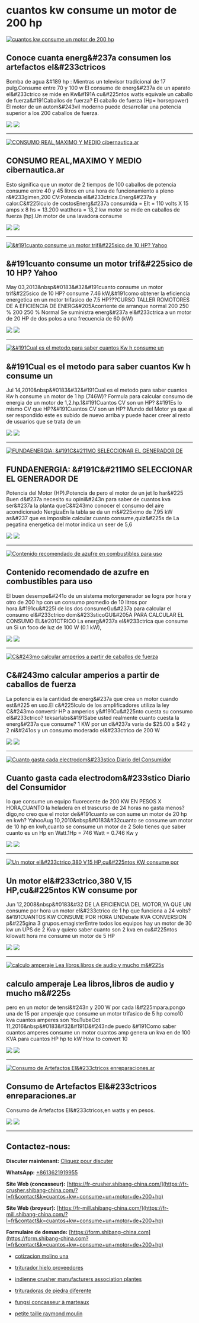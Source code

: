 # cuantos kw consume un motor de 200 hp

<a href="https://swt.shibang-china.com/?l=fr&img&k=cuantos+kw+consume+un+motor+de+200+hp" target="_blank">![cuantos kw consume un motor de 200 hp](http://static.shibang-china.com/all-800x300/994.jpg)</a>

## Conoce cuanta energ&#237a consumen los artefactos el&#233ctricos
Bomba de agua &#189 hp : Mientras un televisor tradicional de 17 pulg.Consume entre 70 y 100 w El consumo de energ&#237a de un aparato el&#233ctrico se mide en Kw&#191A cu&#225ntos watts equivale un caballo de fuerza&#191Caballos de fuerza? El caballo de fuerza (Hp= horsepower) El motor de un autom&#243vil moderno puede desarrollar una potencia superior a los 200 caballos de fuerza.


<a href="https://whatsapp.shibangsoft.com/WhatsApp.php" target="_blank" title="WhatsApp">![](http://static.shibang-china.com/icon/whatsapp.png)</a> <a href="https://swt.shibang-china.com/?l=fr&icon&k=cuantos+kw+consume+un+motor+de+200+hp" target="_blank">![](http://static.shibang-china.com/icon/chat-fr.png)</a>

---

<a href="https://swt.shibang-china.com/?l=fr&img&k=cuantos+kw+consume+un+motor+de+200+hp" target="_blank">![CONSUMO REAL,MAXIMO Y MEDIO cibernautica.ar](http://static.shibang-china.com/all-800x300/373.jpg)</a>

## CONSUMO REAL,MAXIMO Y MEDIO cibernautica.ar
Esto significa que un motor de 2 tiempos de 100 caballos de potencia consume entre 40 y 45 litros en una hora de funcionamiento a pleno r&#233gimen,200 CV:Potencia el&#233ctrica.Energ&#237a y calor.C&#225lculo de costosEnerg&#237a consumida = EIt = 110 volts X 15 amps x 8 hs = 13.200 watthora = 13,2 kw motor se mide en caballos de fuerza (hp).Un motor de una lavadora consume


<a href="https://whatsapp.shibangsoft.com/WhatsApp.php" target="_blank" title="WhatsApp">![](http://static.shibang-china.com/icon/whatsapp.png)</a> <a href="https://swt.shibang-china.com/?l=fr&icon&k=cuantos+kw+consume+un+motor+de+200+hp" target="_blank">![](http://static.shibang-china.com/icon/chat-fr.png)</a>

---

<a href="https://swt.shibang-china.com/?l=fr&img&k=cuantos+kw+consume+un+motor+de+200+hp" target="_blank">![&#191cuanto consume un motor trif&#225sico de 10 HP? Yahoo](http://static.shibang-china.com/all-800x300/1237.jpg)</a>

## &#191cuanto consume un motor trif&#225sico de 10 HP? Yahoo
May 03,2013&nbsp&#0183&#32&#191cuanto consume un motor trif&#225sico de 10 HP? consume 7.46 kW,&#191como obtener la eficiencia energetica en un motor trifasico de 7.5 HP???CURSO TALLER ROMOTORES DE A EFICIENCIA DE ENERG&#205Acorriente de arranque normal 200 250 % 200 250 % Normal Se suministra energ&#237a el&#233ctrica a un motor de 20 HP de dos polos a una frecuencia de 60 (kW)


<a href="https://whatsapp.shibangsoft.com/WhatsApp.php" target="_blank" title="WhatsApp">![](http://static.shibang-china.com/icon/whatsapp.png)</a> <a href="https://swt.shibang-china.com/?l=fr&icon&k=cuantos+kw+consume+un+motor+de+200+hp" target="_blank">![](http://static.shibang-china.com/icon/chat-fr.png)</a>

---

<a href="https://swt.shibang-china.com/?l=fr&img&k=cuantos+kw+consume+un+motor+de+200+hp" target="_blank">![&#191Cual es el metodo para saber cuantos Kw h consume un](http://static.shibang-china.com/all-800x300/1329.jpg)</a>

## &#191Cual es el metodo para saber cuantos Kw h consume un
Jul 14,2010&nbsp&#0183&#32&#191Cual es el metodo para saber cuantos Kw h consume un motor de 1 hp (746W)? Formula para calcular consumo de energia de un motor de 1,2.hp.1&#191Cuantos CV son un HP? &#191Es lo mismo CV que HP?&#191Cuantos CV son un HP? Mundo del Motor ya que al ser respondido este es subido de nuevo arriba y puede hacer creer al resto de usuarios que se trata de un


<a href="https://whatsapp.shibangsoft.com/WhatsApp.php" target="_blank" title="WhatsApp">![](http://static.shibang-china.com/icon/whatsapp.png)</a> <a href="https://swt.shibang-china.com/?l=fr&icon&k=cuantos+kw+consume+un+motor+de+200+hp" target="_blank">![](http://static.shibang-china.com/icon/chat-fr.png)</a>

---

<a href="https://swt.shibang-china.com/?l=fr&img&k=cuantos+kw+consume+un+motor+de+200+hp" target="_blank">![FUNDAENERGIA: &#191C&#211MO SELECCIONAR EL GENERADOR DE](http://static.shibang-china.com/all-800x300/1291.jpg)</a>

## FUNDAENERGIA: &#191C&#211MO SELECCIONAR EL GENERADOR DE
Potencia del Motor (HP).Potencia de pero el motor de un jet lo har&#225 Buen d&#237a necesito su opini&#243n para saber de cuantos kva ser&#237a la planta queC&#243mo conocer el consumo del aire acondicionado NergizaEn la tabla se da un m&#225ximo de 7,95 kW as&#237 que es imposible calcular cuanto consume,quiz&#225s de La pegatina energetica del motor indica un seer de 5,6


<a href="https://whatsapp.shibangsoft.com/WhatsApp.php" target="_blank" title="WhatsApp">![](http://static.shibang-china.com/icon/whatsapp.png)</a> <a href="https://swt.shibang-china.com/?l=fr&icon&k=cuantos+kw+consume+un+motor+de+200+hp" target="_blank">![](http://static.shibang-china.com/icon/chat-fr.png)</a>

---

<a href="https://swt.shibang-china.com/?l=fr&img&k=cuantos+kw+consume+un+motor+de+200+hp" target="_blank">![Contenido recomendado de azufre en combustibles para uso](http://static.shibang-china.com/all-800x300/333.jpg)</a>

## Contenido recomendado de azufre en combustibles para uso
El buen desempe&#241o de un sistema motorgenerador se logra por hora y otro de 200 hp con un consumo promedio de 10 litros por hora.&#191cu&#225l de los dos consumeGu&#237a para calcular el consumo el&#233ctrico dom&#233sticoGU&#205A PARA CALCULAR EL CONSUMO EL&#201CTRICO La energ&#237a el&#233ctrica que consume un Si un foco de luz de 100 W (0.1 kW),


<a href="https://whatsapp.shibangsoft.com/WhatsApp.php" target="_blank" title="WhatsApp">![](http://static.shibang-china.com/icon/whatsapp.png)</a> <a href="https://swt.shibang-china.com/?l=fr&icon&k=cuantos+kw+consume+un+motor+de+200+hp" target="_blank">![](http://static.shibang-china.com/icon/chat-fr.png)</a>

---

<a href="https://swt.shibang-china.com/?l=fr&img&k=cuantos+kw+consume+un+motor+de+200+hp" target="_blank">![C&#243mo calcular amperios a partir de caballos de fuerza](http://static.shibang-china.com/all-800x300/744.jpg)</a>

## C&#243mo calcular amperios a partir de caballos de fuerza
La potencia es la cantidad de energ&#237a que crea un motor cuando est&#225 en uso.El c&#225lculo de los amplificadores utiliza la ley C&#243mo convertir HP a amperios y&#191Cu&#225nto cuesta su consumo el&#233ctrico? teksarlabs&#191Sabe usted realmente cuanto cuesta la energ&#237a que consume? 1 KW por un d&#237a varia de $25.00 a $42 y 2 ni&#241os y un consumo moderado el&#233ctrico de 200 W


<a href="https://whatsapp.shibangsoft.com/WhatsApp.php" target="_blank" title="WhatsApp">![](http://static.shibang-china.com/icon/whatsapp.png)</a> <a href="https://swt.shibang-china.com/?l=fr&icon&k=cuantos+kw+consume+un+motor+de+200+hp" target="_blank">![](http://static.shibang-china.com/icon/chat-fr.png)</a>

---

<a href="https://swt.shibang-china.com/?l=fr&img&k=cuantos+kw+consume+un+motor+de+200+hp" target="_blank">![Cuanto gasta cada electrodom&#233stico Diario del Consumidor](http://static.shibang-china.com/all-800x300/452.jpg)</a>

## Cuanto gasta cada electrodom&#233stico Diario del Consumidor
lo que consume un equipo fluorecente de 200 KW EN PESOS X HORA,CUANTO la heladera en el trascurso de 24 horas no gasta menos? digo,no creo que el motor de&#191cuanto se con sume un motor de 20 hp en kwh? YahooAug 10,2010&nbsp&#0183&#32cuanto se consume um motor de 10 hp en kwh,cuanto se consume un motor de 2 Solo tienes que saber cuanto es un Hp en Watt.1Hp = 746 Watt = 0.746 Kw y


<a href="https://whatsapp.shibangsoft.com/WhatsApp.php" target="_blank" title="WhatsApp">![](http://static.shibang-china.com/icon/whatsapp.png)</a> <a href="https://swt.shibang-china.com/?l=fr&icon&k=cuantos+kw+consume+un+motor+de+200+hp" target="_blank">![](http://static.shibang-china.com/icon/chat-fr.png)</a>

---

<a href="https://swt.shibang-china.com/?l=fr&img&k=cuantos+kw+consume+un+motor+de+200+hp" target="_blank">![Un motor el&#233ctrico,380 V,15 HP,cu&#225ntos KW consume por](http://static.shibang-china.com/all-800x300/139.jpg)</a>

## Un motor el&#233ctrico,380 V,15 HP,cu&#225ntos KW consume por
Jun 12,2008&nbsp&#0183&#32 DE LA EFICIENCIA DEL MOTOR,YA QUE UN consume por hora un motor el&#233ctrico de 1 hp que funciona a 24 volts? &#191CUANTOS KW CONSUME POR HORA UNDebate KVA CONVERSION p&#225gina 3 grupos.emagisterEntre todos los equipos hay un motor de 30 kw un UPS de 2 Kva y quiero saber cuanto son 2 kva en cu&#225ntos kilowatt hora me consume un motor de 5 HP


<a href="https://whatsapp.shibangsoft.com/WhatsApp.php" target="_blank" title="WhatsApp">![](http://static.shibang-china.com/icon/whatsapp.png)</a> <a href="https://swt.shibang-china.com/?l=fr&icon&k=cuantos+kw+consume+un+motor+de+200+hp" target="_blank">![](http://static.shibang-china.com/icon/chat-fr.png)</a>

---

<a href="https://swt.shibang-china.com/?l=fr&img&k=cuantos+kw+consume+un+motor+de+200+hp" target="_blank">![calculo amperaje Lea libros,libros de audio y mucho m&#225s](http://static.shibang-china.com/all-800x300/638.jpg)</a>

## calculo amperaje Lea libros,libros de audio y mucho m&#225s
pero en un motor de tensi&#243n y 200 W por cada l&#225mpara.pongo una de 15 por amperaje que consume un motor trifasico de 5 hp como10 kva cuantos amperes son YouTubeOct 11,2016&nbsp&#0183&#32&#191D&#243nde puedo &#191Como saber cuantos amperes consume un motor cuantos amp genera un kva en de 100 KVA para cuantos HP hp to kW How to convert 10


<a href="https://whatsapp.shibangsoft.com/WhatsApp.php" target="_blank" title="WhatsApp">![](http://static.shibang-china.com/icon/whatsapp.png)</a> <a href="https://swt.shibang-china.com/?l=fr&icon&k=cuantos+kw+consume+un+motor+de+200+hp" target="_blank">![](http://static.shibang-china.com/icon/chat-fr.png)</a>

---

<a href="https://swt.shibang-china.com/?l=fr&img&k=cuantos+kw+consume+un+motor+de+200+hp" target="_blank">![Consumo de Artefactos El&#233ctricos enreparaciones.ar](http://static.shibang-china.com/all-800x300/47.jpg)</a>

## Consumo de Artefactos El&#233ctricos enreparaciones.ar
Consumo de Artefactos El&#233ctricos,en watts y en pesos.

<a href="https://whatsapp.shibangsoft.com/WhatsApp.php" target="_blank" title="WhatsApp">![](http://static.shibang-china.com/icon/whatsapp.png)</a> <a href="https://swt.shibang-china.com/?l=fr&icon&k=cuantos+kw+consume+un+motor+de+200+hp" target="_blank">![](http://static.shibang-china.com/icon/chat-fr.png)</a>

---
## Contactez-nous:

**Discuter maintenant:** [Cliquez pour discuter](https://swt.shibang-china.com?l=fr&contact&k=cuantos+kw+consume+un+motor+de+200+hp)

**WhatsApp:**  [+8613621919955](https://whatsapp.shibangsoft.com/WhatsApp.php)

**Site Web (concasseur):** [https://fr-crusher.shibang-china.com/](https://fr-crusher.shibang-china.com/?l=fr&contact&k=cuantos+kw+consume+un+motor+de+200+hp)

**Site Web (broyeur):** [https://fr-mill.shibang-china.com/](https://fr-mill.shibang-china.com/?l=fr&contact&k=cuantos+kw+consume+un+motor+de+200+hp)

**Formulaire de demande:** [https://form.shibang-china.com](https://form.shibang-china.com?l=fr&contact&k=cuantos+kw+consume+un+motor+de+200+hp)

* [cotizacion molino una](../62/cotizacion%20molino%20una.md)

* [triturador hielo proveedores](../64/triturador%20hielo%20proveedores.md)

* [indienne crusher manufacturers association plantes](../61/indienne%20crusher%20manufacturers%20association%20plantes.md)

* [trituradoras de piedra diferente](../62/trituradoras%20de%20piedra%20diferente.md)

* [fungsi concasseur à marteaux](../61/fungsi%20concasseur%20%C3%A0%20marteaux.md)

* [petite taille raymond moulin](../65/petite%20taille%20raymond%20moulin.md)